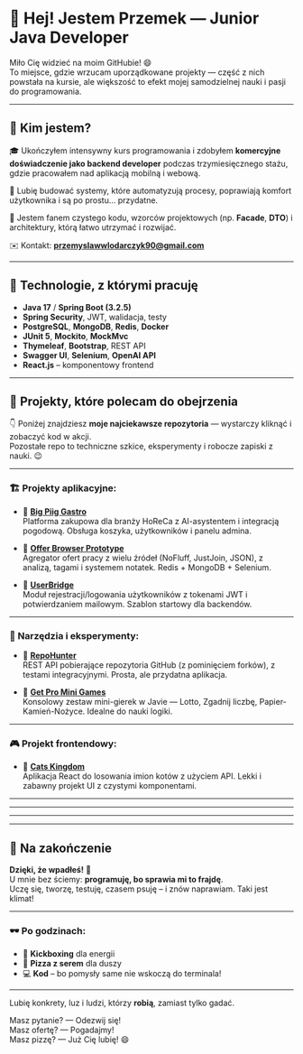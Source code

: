 # 👋 Hej! Jestem Przemek — Junior Java Developer

Miło Cię widzieć na moim GitHubie! 😄  
To miejsce, gdzie wrzucam uporządkowane projekty — część z nich powstała na kursie, ale większość to efekt mojej samodzielnej nauki i pasji do programowania.

---

## 💼 Kim jestem?

🎓 Ukończyłem intensywny kurs programowania i zdobyłem **komercyjne doświadczenie jako backend developer** podczas trzymiesięcznego stażu, gdzie pracowałem nad aplikacją mobilną i webową.

💪 Lubię budować systemy, które automatyzują procesy, poprawiają komfort użytkownika i są po prostu... przydatne.

🧠 Jestem fanem czystego kodu, wzorców projektowych (np. **Facade**, **DTO**) i architektury, którą łatwo utrzymać i rozwijać.

✉️ Kontakt: **przemyslawwlodarczyk90@gmail.com**

---

## 🔧 Technologie, z którymi pracuję

- **Java 17** / **Spring Boot (3.2.5)**
- **Spring Security**, JWT, walidacja, testy
- **PostgreSQL**, **MongoDB**, **Redis**, **Docker**
- **JUnit 5**, **Mockito**, **MockMvc**
- **Thymeleaf**, **Bootstrap**, REST API
- **Swagger UI**, **Selenium**, **OpenAI API**
- **React.js** – komponentowy frontend

---

## 🚀 Projekty, które polecam do obejrzenia

👇 Poniżej znajdziesz **moje najciekawsze repozytoria** — wystarczy kliknąć i zobaczyć kod w akcji.  
Pozostałe repo to techniczne szkice, eksperymenty i robocze zapiski z nauki. 😉

---

### 🏗 Projekty aplikacyjne:

- 🔗 **[Big Piig Gastro](https://github.com/przemyslawwlodarczyk90/big-piig-gastro)**  
  Platforma zakupowa dla branży HoReCa z AI-asystentem i integracją pogodową. Obsługa koszyka, użytkowników i panelu admina.

- 🔗 **[Offer Browser Prototype](https://github.com/przemyslawwlodarczyk90/OfferBrowserPrototype)**  
  Agregator ofert pracy z wielu źródeł (NoFluff, JustJoin, JSON), z analizą, tagami i systemem notatek. Redis + MongoDB + Selenium.

- 🔗 **[UserBridge](https://github.com/przemyslawwlodarczyk90/userbridge)**  
  Moduł rejestracji/logowania użytkowników z tokenami JWT i potwierdzaniem mailowym. Szablon startowy dla backendów.

---

### 🧪 Narzędzia i eksperymenty:

- 🔗 **[RepoHunter](https://github.com/przemyslawwlodarczyk90/RepoHunter)**  
  REST API pobierające repozytoria GitHub (z pominięciem forków), z testami integracyjnymi. Prosta, ale przydatna aplikacja.

- 🔗 **[Get Pro Mini Games](https://github.com/przemyslawwlodarczyk90/GetPro)**  
  Konsolowy zestaw mini-gierek w Javie — Lotto, Zgadnij liczbę, Papier-Kamień-Nożyce. Idealne do nauki logiki.

---

### 🎮 Projekt frontendowy:

- 🔗 **[Cats Kingdom](https://github.com/przemyslawwlodarczyk90/cats-kingdom)**  
  Aplikacja React do losowania imion kotów z użyciem API. Lekki i zabawny projekt UI z czystymi komponentami.

---


---


---

---

## 🤝 Na zakończenie

**Dzięki, że wpadłeś!** 🙌  
U mnie bez ściemy: **programuję, bo sprawia mi to frajdę**.  
Uczę się, tworzę, testuję, czasem psuję – i znów naprawiam. Taki jest klimat!

---

### 🕶️ Po godzinach:

- 🥊 **Kickboxing** dla energii  
- 🍕 **Pizza z serem** dla duszy  
- 💻 **Kod** – bo pomysły same nie wskoczą do terminala!

---

Lubię konkrety, luz i ludzi, którzy **robią**, zamiast tylko gadać.

Masz pytanie? — Odezwij się!  
Masz ofertę? — Pogadajmy!  
Masz pizzę? — Już Cię lubię! 😄

